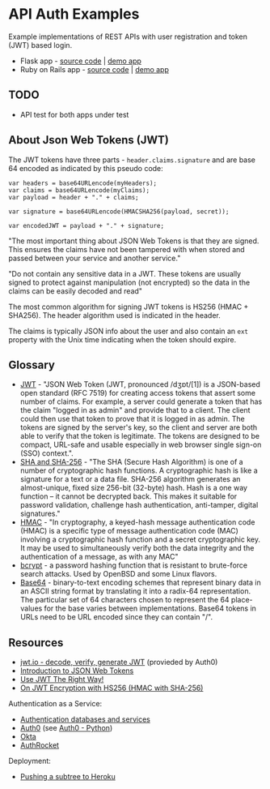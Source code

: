 # API Auth Examples

Example implementations of REST APIs with user registration and token (JWT)
based login.

* Flask app - [source code](flask) | [demo app](http://api-auth-flask.herokuapp.com)
* Ruby on Rails app - [source code](rails) | [demo app](http://api-auth-rails.herokuapp.com)

## TODO

* API test for both apps under test

## About Json Web Tokens (JWT)

The JWT tokens have three parts - `header.claims.signature` and are base 64 encoded
as indicated by this pseudo code:

```
var headers = base64URLencode(myHeaders);
var claims = base64URLencode(myClaims);
var payload = header + "." + claims;

var signature = base64URLencode(HMACSHA256(payload, secret));

var encodedJWT = payload + "." + signature;
```

"The most important thing about JSON Web Tokens is that they are signed. This ensures the claims have not been tampered with when stored and passed between your service and another service."

"Do not contain any sensitive data in a JWT. These tokens are usually signed to protect against manipulation (not encrypted) so the data in the claims can be easily decoded and read"

The most common algorithm for signing JWT tokens is HS256 (HMAC + SHA256).
The header algorithm used is indicated in the header.

The claims is typically JSON info about the user and also contain an `ext` property
with the Unix time indicating when the token should expire.

## Glossary

* [JWT](https://en.wikipedia.org/wiki/JSON_Web_Token) - "JSON Web Token (JWT, pronounced /dʒɒt/[1]) is a JSON-based open standard (RFC 7519) for creating access tokens that assert some number of claims. For example, a server could generate a token that has the claim "logged in as admin" and provide that to a client. The client could then use that token to prove that it is logged in as admin. The tokens are signed by the server's key, so the client and server are both able to verify that the token is legitimate. The tokens are designed to be compact, URL-safe and usable especially in web browser single sign-on (SSO) context.".
* [SHA and SHA-256](http://www.xorbin.com/tools/sha256-hash-calculator) - "The SHA (Secure Hash Algorithm) is one of a number of cryptographic hash functions. A cryptographic hash is like a signature for a text or a data file. SHA-256 algorithm generates an almost-unique, fixed size 256-bit (32-byte) hash. Hash is a one way function – it cannot be decrypted back. This makes it suitable for password validation, challenge hash authentication, anti-tamper, digital signatures."
* [HMAC](https://en.wikipedia.org/wiki/Hash-based_message_authentication_code) - "In cryptography, a keyed-hash message authentication code (HMAC) is a specific type of message authentication code (MAC) involving a cryptographic hash function and a secret cryptographic key. It may be used to simultaneously verify both the data integrity and the authentication of a message, as with any MAC"
* [bcrypt](https://en.wikipedia.org/wiki/Bcrypt) - a password hashing function that is resistant to brute-force search attacks. Used by OpenBSD and some Linux flavors.
* [Base64](https://en.wikipedia.org/wiki/Base64) -  binary-to-text encoding schemes that represent binary data in an ASCII string format by translating it into a radix-64 representation. The particular set of 64 characters chosen to represent the 64 place-values for the base varies between implementations. Base64 tokens in URLs need to be URL encoded since they can contain "/".

## Resources

* [jwt.io - decode, verify, generate JWT](https://jwt.io) (provieded by Auth0)
* [Introduction to JSON Web Tokens](https://jwt.io/introduction)
* [Use JWT The Right Way!](https://stormpath.com/blog/jwt-the-right-way)
* [On JWT Encryption with HS256 (HMAC with SHA-256)](https://stackoverflow.com/questions/39239051/rs256-vs-hs256-whats-the-difference)

Authentication as a Service:

* [Authentication databases and services](https://futurice.com/blog/authentication-databases-and-services)
* [Auth0](https://auth0.com) (see [Auth0 - Python](https://github.com/auth0/auth0-python))
* [Okta](https://developer.okta.com)
* [AuthRocket](https://authrocket.com)

Deployment:

* [Pushing a subtree to Heroku](https://stackoverflow.com/questions/5977234/how-can-i-push-a-part-of-my-git-repo-to-heroku)
